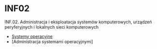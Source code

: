 # INF02
 INF.02. Administracja i eksploatacja systemów komputerowych, urządzeń peryferyjnych i lokalnych sieci komputerowych 
 - [Systemy operacyjne](https://github.com/wojcieh/INF02/tree/main/systemy%20operacyjne)
 - [Administracja systemami operacyjnymi]

